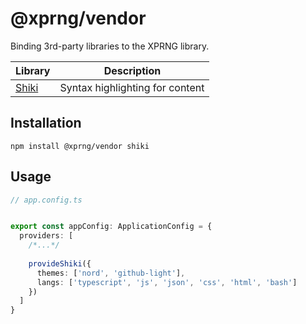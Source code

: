 # @xprng/vendor

Binding 3rd-party libraries to the XPRNG library.

| Library                       | Description                     |
|-------------------------------|---------------------------------|
| [Shiki](https://shiki.style/) | Syntax highlighting for content |

## Installation

```shell
npm install @xprng/vendor shiki
```

## Usage

```ts
// app.config.ts


export const appConfig: ApplicationConfig = {
  providers: [
    /*...*/
    
    provideShiki({
      themes: ['nord', 'github-light'],
      langs: ['typescript', 'js', 'json', 'css', 'html', 'bash']
    })
  ]
}

```

